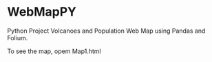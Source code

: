 # WebMapPY
Python Project
 Volcanoes and Population Web Map using Pandas and Folium.

 To see the map, opem Map1.html
